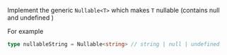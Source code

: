 Implement the generic ```Nullable<T>``` which makes ```T```   nullable (contains null and undefined )

For example

```typescript
type nullableString = Nullable<string> // string | null | undefined
```
